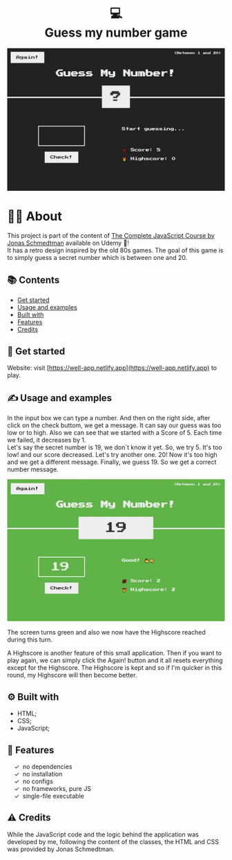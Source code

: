 <h1 align="center">
  💻<br>Guess my number game
</h1>


<p align="center">
  <img src="./img/1 screen.jpg" alt="Size Limit CLI" width="738">
</p>

# 👨‍💻 About
This project is part of the content of <a href="https://www.udemy.com/course/the-complete-javascript-course/" target="_blank">The Complete JavaScript Course by Jonas Schmedtman</a> available on Udemy 🔔! 
<br> It has a retro design inspired by the old 80s games. The goal of this game is to simply guess a secret number which is between one and 20. 

## 📚 Contents
- [Get started](#get-started)
- [Usage and examples](#usage-and-examples)
- [Built with](#built-with)
- [Features](#-features)
- [Credits](https://github.com/duduCarneiro/my-javascript/tree/main/guess-my-number#credits)

## 🚀 Get started
Website: visit [https://well-app.netlify.app](https://well-app.netlify.app) to play.

## ✍️ Usage and examples
In the input box we can type a number. And then on the right side, after click on the check buttom, we get a message. It can say our guess was too low or to high. Also we can see that we started with a Score of 5. Each time we failed, it decreases by 1.
<br> Let's say the secret number is 19, we don´t know it yet. So, we try 5. It's too low! and our score decreased. Let's try another one. 20! Now it's too high and we get a different message.
Finally, we guess 19. So we get a correct number message.

<p align="center">
  <img src="./img/2 screen.jpg" alt="Size Limit CLI" width="738">
</p>

The screen turns green and also we now have the Highscore reached during this turn.

A Highscore is another feature of this small application. Then if you want to play again, we can simply click the Again! button and it all resets everything except for the Highscore. The Highscore is kept and so if I'm quicker in this round, my Highscore will then become better.
   
## ⚙️ Built with
- HTML;
- CSS;
- JavaScript;

## 🌟 Features
&nbsp;&nbsp;&nbsp;&nbsp;&check;&nbsp;&nbsp;no dependencies<br>
&nbsp;&nbsp;&nbsp;&nbsp;&check;&nbsp;&nbsp;no installation<br>
&nbsp;&nbsp;&nbsp;&nbsp;&check;&nbsp;&nbsp;no configs<br>
&nbsp;&nbsp;&nbsp;&nbsp;&check;&nbsp;&nbsp;no frameworks, pure JS<br>
&nbsp;&nbsp;&nbsp;&nbsp;&check;&nbsp;&nbsp;single-file executable<br>

## ⚠️ Credits
While the JavaScript code and the logic behind the application was developed by me, following the content of the classes, the HTML and CSS was provided by Jonas Schmedtman.
  
